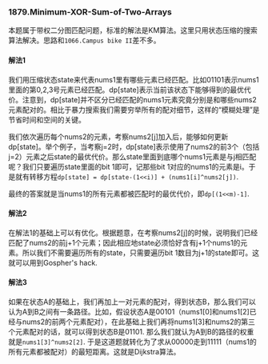 ### 1879.Minimum-XOR-Sum-of-Two-Arrays
本题属于带权二分图匹配问题，标准的解法是KM算法。这里只用状态压缩的搜索算法解决。思路和```1066.Campus bike II```差不多。


#### 解法1
我们用压缩状态state来代表nums1里有哪些元素已经匹配。比如01101表示nums1里面的第0,2,3号元素已经匹配。dp[state]表示当前该状态下能够得到的最优代价。注意到，dp[state]并不区分已经匹配的nums1元素究竟分别是和哪些nums2元素配对的。相比于暴力搜索我们需要穷举所有的配对细节，这样的“模糊处理”是节省时间和空间的关键。

我们依次遍历每个nums2的元素，考察nums2[j]加入后，能够如何更新dp[state]。举个例子，当考察j=2时，dp[state]表示使用了nums2的前3个（包括j=2）元素之后state的最优代价。那么state里面到底哪个nums1元素是与j相匹配呢？我们只要遍历state里面的bit 1即可，记那些bit 1对应的nums1的元素是i。于是就有转移方程```dp[state] = dp[state-(1<<i)] + (nums1[i]^nums2[j])```.

最终的答案就是当nums1的所有元素都被匹配时的最优代价，即```dp[(1<<m)-1]```.

#### 解法2
在解法1的基础上可以有优化。根据题意，在考察nums2[j]的时候，说明我们已经匹配了nums2的前j+1个元素；因此相应地state必须恰好含有j+1个nums1的元素。所以我们不需要遍历所有的state，只需要遍历bit 1数目为j+1的state即可。这就可以用到Gospher's hack.

#### 解法3
如果在状态A的基础上，我们再加上一对元素的配对，得到状态B，那么我们可以认为A到B之间有一条路径。比如，假设状态A是00101（nums1[0]和nums1[2]已经与nums2的前两个元素配对），在此基础上我们再将nums1[3]和nums2的第三个元素配对的话，就可以得到状态B是01101. 那么我们就认为A到B的路径的权重就是```nums1[3]^nums2[2]```. 于是这道题就转化为了求从00000走到11111（nums1的所有元素都被配对）的最短距离。这就是Dijkstra算法。

